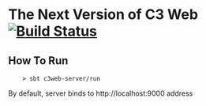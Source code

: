# The Next Version of C3 Web [![Build Status](https://travis-ci.org/C3Junior/c3-web-next.svg?branch=master)](https://travis-ci.org/C3Junior/c3-web-next)

## How To Run

```
    > sbt c3web-server/run
```

By default, server binds to http://localhost:9000 address
